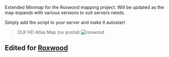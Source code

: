 Extended Minimap for the Roxwood mapping project. Will be updated as the map expands with various versions to suit servers needs.

Simply add the script to your server and make it autostart

> DLK HD Atlas Map (no postal) ![roxwood](https://github.com/Manliketjb/ExtraMapTiles/assets/82594996/122b98fe-0f9a-44af-8190-5bf27e886b68)


## Edited for [Roxwood](https://ambitioneers.tebex.io/)
